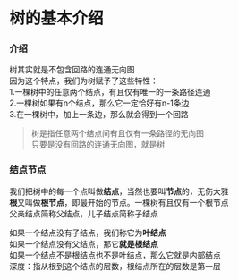 # 树的基本介绍 

### 介绍    
树其实就是不包含回路的连通无向图    
因为这个特点，我们为树赋予了这些特性：  
1.一棵树中的任意两个结点，有且仅有唯一的一条路径连通    
2.一棵树如果有n个结点，那么它一定恰好有n-1条边  
3.在一棵树中，加上一条边，那么就会得到一个回路  

>树是指任意两个结点间有且仅有一条路径的无向图   
>只要是没有回路的连通无向图，就是树 

### 结点节点    
我们把树中的每一个点叫做**结点**，当然也要叫**节点**的，无伤大雅    
**根**又叫做**根节点**，即最开始的节点。一棵树有且仅有一个根节点    
父亲结点简称父结点，儿子结点简称子结点  

如果一个结点没有子结点，我们称它为**叶结点**    
如果一个结点没有父结点，那它**就是根结点**  
如果一个结点不是根结点也不是叶结点，那么它就是内部结点  
深度：指从根到这个结点的层数，根结点所在的层数是第一层  

